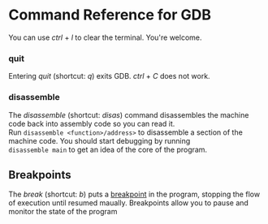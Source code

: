 # Command Reference for GDB
You can use _ctrl_ + _l_ to clear the terminal. You're welcome.

### quit
Entering _quit_ (shortcut: _q_) exits GDB. _ctrl_ + _C_ does not work.

### disassemble
The _disassemble_ (shortcut: _disas_) command disassembles the machine code back into assembly code so you can read it. <br /> Run `disassemble <function>/address>` to 
disassemble a section of the machine code. You should start debugging by running <br /> `disassemble main` to get an idea of the core of the program.

## Breakpoints
The _break_ (shortcut: _b_) puts a [breakpoint](https://en.wikipedia.org/wiki/Breakpoint) in the program, stopping the flow of execution until resumed maually.
Breakpoints allow you to pause and monitor the state of the program
